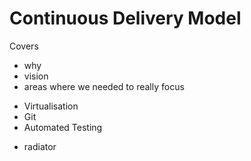 # Continuous Delivery Model

Covers
* why
* vision
* areas where we needed to really focus
- Virtualisation
- Git
- Automated Testing
* radiator
